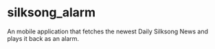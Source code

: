 # silksong_alarm

An mobile application that fetches the newest Daily Silksong News and plays it back as an alarm.
